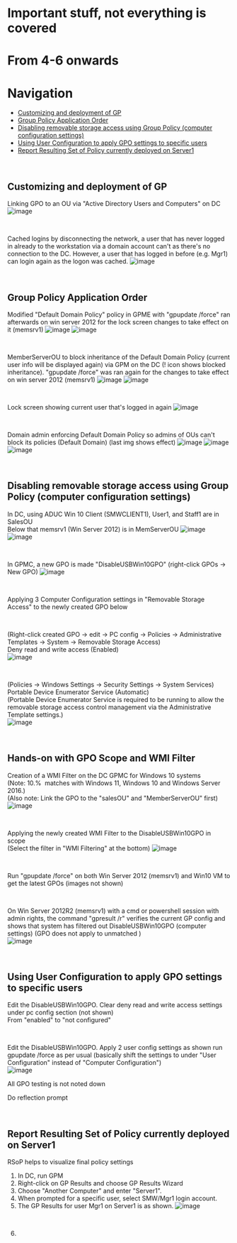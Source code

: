 # Important stuff, not everything is covered

# From 4-6 onwards


# Navigation
* [Customizing and deployment of GP](#customizing-and-deployment-of-gp)
* [Group Policy Application Order](#group-policy-application-order)
* [Disabling removable storage access using Group Policy (computer configuration settings)](#disabling-removable-storage-access-using-group-policy-computer-configuration-settings)
* [Using User Configuration to apply GPO settings to specific users](#using-user-configuration-to-apply-gpo-settings-to-specific-users)
* [Report Resulting Set of Policy currently deployed on Server1](#report-resulting-set-of-policy-currently-deployed-on-server1)

<br>

## Customizing and deployment of GP

Linking GPO to an OU via "Active Directory Users and Computers" on DC
![image](../images/Pasted%20image%2020230705215234.png)

<br>

Cached logins by disconnecting the network, a user that has never logged in already to the workstation via a domain account can't as there's no connection to the DC. However, a user that has logged in before (e.g. Mgr1) can login again as the logon was cached.
![image](../images/Pasted%20image%2020230705215906.png)

<br>

## Group Policy Application Order

Modified "Default Domain Policy" policy in GPME with "gpupdate /force" ran afterwards on win server 2012 for the lock screen changes to take effect on it (memsrv1)
![image](../images/Pasted%20image%2020230705220408.png)
![image](../images/Pasted%20image%2020230705220502.png)

<br>

MemberServerOU to block inheritance of the Default Domain Policy (current user info will be displayed again) via GPM on the DC (! icon shows blocked inheritance). "gpupdate /force" was ran again for the changes to take effect on win server 2012 (memsrv1)
![image](../images/Pasted%20image%2020230705220735.png)
![image](../images/Pasted%20image%2020230705220836.png)

<br>

Lock screen showing current user that's logged in again
![image](../images/Pasted%20image%2020230705221239.png)

<br>

Domain admin enforcing Default Domain Policy so admins of OUs can't block its policies (Default Domain) (last img shows effect)
![image](../images/Pasted%20image%2020230705221442.png)
![image](../images/Pasted%20image%2020230705221506.png)
![image](../images/Pasted%20image%2020230705221807.png)

<br>

## Disabling removable storage access using Group Policy (computer configuration settings)

In DC, using ADUC 
Win 10 Client (SMWCLIENT1), User1, and Staff1 are in SalesOU  
Below that memsrv1 (Win Server 2012) is in MemServerOU
![image](../images/Pasted%20image%2020230705222314.png)
![image](../images/Pasted%20image%2020230705222459.png)

<br>

In GPMC, a new GPO is made "DisableUSBWin10GPO" (right-click GPOs -> New GPO)
![image](../images/Pasted%20image%2020230705222653.png)

<br>

Applying 3 Computer Configuration settings in "Removable Storage Access" to the newly created GPO below  

<br>

(Right-click created GPO -> edit -> PC config -> Policies -> Administrative Templates -> System -> Removable Storage Access)  
Deny read and write access (Enabled)  
![image](../images/Pasted%20image%2020230705223042.png)

<br>

(Policies -> Windows Settings -> Security Settings -> System Services)  
Portable Device Enumerator Service (Automatic)  
(Portable Device Enumerator Service is required to be running to allow the removable storage access control management via the Administrative Template settings.)  
![image](../images/Pasted%20image%2020230705223356.png)

<br>

## Hands-on with GPO Scope and WMI Filter

Creation of a WMI Filter on the DC GPMC for Windows 10 systems  
(Note: 10.%  matches with Windows 11, Windows 10 and Windows Server 2016.)  
(Also note: Link the GPO to the "salesOU" and "MemberServerOU" first)  
![image](../images/Pasted%20image%2020230705233136.png)


<br>

Applying the newly created WMI Filter to the DisableUSBWin10GPO in scope  
(Select the filter in "WMI Filtering" at the bottom)
![image](../images/Pasted%20image%2020230705234327.png)

<br>

Run "gpupdate /force" on both Win Server 2012 (memsrv1) and Win10 VM to get the latest GPOs (images not shown)

<br>

On Win Server 2012R2 (memsrv1) with a cmd or powershell session with admin rights, the command "gpresult /r" verifies the current GP config and shows that system has filtered out DisableUSBWin10GPO (computer settings) (GPO does not apply to unmatched )  
![image](../images/Pasted%20image%2020230705234454.png)

<br>

## Using User Configuration to apply GPO settings to specific users

Edit the DisableUSBWin10GPO. Clear deny read and write access settings under pc config section (not shown)  
From "enabled" to "not configured"  

<br>

Edit the DisableUSBWin10GPO. Apply 2 user config settings as shown run gpupdate /force as per usual (basically shift the settings to under "User Configuration" instead of "Computer Configuration")  
![image](../images/Pasted%20image%2020230705235330.png)  

All GPO testing is not noted down  

Do reflection prompt  

<br>

## Report Resulting Set of Policy currently deployed on Server1

RSoP helps to visualize final policy settings  

1. In DC, run GPM  
2. Right-click on GP Results and choose GP Results Wizard  
3. Choose "Another Computer" and enter "Server1".  
4. When prompted for a specific user, select SMW/Mgr1 login account.  
5. The GP Results for user Mgr1 on Server1 is as shown.
![image](../images/Pasted%20image%2020230705235938.png)  

<br>

6. 